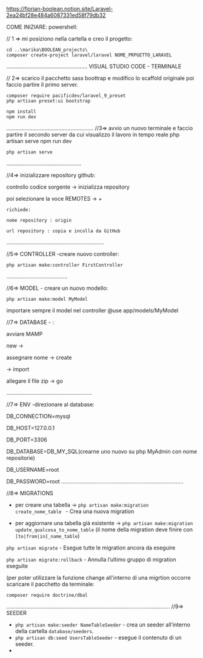 https://florian-boolean.notion.site/Laravel-2ea24bf28e484a6087331ed58f79db32 


COME INIZIARE:
powershell:

// 1 =>
mi posiziono nella cartella e creo il progetto:

    cd ..\marika\BOOLEAN_projects\
    composer create-project laravel/laravel NOME_PRPGETTO_LARAVEL

.....................................................
VISUAL STUDIO CODE - TERMINALE

// 2=> 
scarico il pacchetto sass boottrap e modifico lo scaffold originale
poi faccio partire il primo server.
 
    composer require pacificdev/laravel_9_preset  
    php artisan preset:ui bootstrap
    
    npm install  
    npm run dev


.........................................................
//3=>
avvio un nuovo terminale e faccio partire il secondo server da cui visualizzo il lavoro in tempo reale
php artisan serve  npm run dev

    
    php artisan serve
    
.................................................

//4=> inizializzare repository github:

controllo codice sorgente → inizializza repository

   poi selezionare la voce REMOTES → + 

    richiede:

    nome repository : origin

    url repository : copia e incolla da GitHub


................................................................

//5=>
CONTROLLER -creare nuovo controller:

  
    php artisan make:controller FirstController

........................................

//6=> 
MODEL - creare un nuovo modello:

    php artisan make:model MyModel


importare sempre il model nel controller
@use app/models/MyModel

//7=> DATABASE - :

avviare MAMP

new  → 

assegnare nome  → create

→ import 

allegare il file zip → go

........................................................

//7=>
ENV -direzionare al database:


DB_CONNECTION=mysql

DB_HOST=127.0.0.1

DB_PORT=3306

DB_DATABASE=DB_MY_SQL(crearne uno nuovo su php MyAdmin con nome repositorie)

DB_USERNAME=root

DB_PASSWORD=root
................................................................................

//8=>
MIGRATIONS

- per creare una tabella → `php artisan make:migration create_nome_table ` - Crea una nuova migration

- per aggiornare una tabella già esistente → `php artisan make:migration update_qualcosa_to_nome_table` 
 (il nome della migration deve finire con `[to|from|in]_name_table`)

`php artisan migrate` - Esegue tutte le migration ancora da eseguire

`php artisan migrate:rollback` - Annulla l’ultimo gruppo di migration eseguite

(per poter utilizzare la funzione change all'interno di una migrtion occorre scaricare il pacchetto da terminale:


`composer require doctrine/dbal`

...........................................................................................................
//9=>
SEEDER
- `php artisan make:seeder NameTableSeeder` - crea un seeder all’interno della cartella `database/seeders`. 
- `php artisan db:seed UsersTableSeeder` - esegue il contenuto di un seeder.
- 
